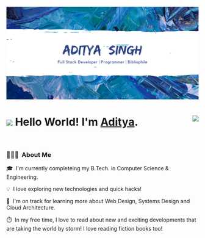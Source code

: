![Cover](assets/cover.png)

 # <img src="https://raw.githubusercontent.com/MartinHeinz/MartinHeinz/master/wave.gif" width="30px"> Hello World! I'm [Aditya](https://adityasingh2509.github.io/). <img align="right" src="https://visitor-badge.laobi.icu/badge?page_id=adityasingh2509.adityasingh2509"/>


<br>

### 👨🏻‍💻 &nbsp;About Me

🎓 &nbsp;I'm currently completeing my B.Tech. in Computer Science & Engineering.

💡 &nbsp;I love exploring new technologies and quick hacks!

🌱 &nbsp;I'm on track for learning more about Web Design, Systems Design and Cloud Architecture.

⏱️ &nbsp;In my free time, I love to read about new and exciting developments that are taking the world by storm!
I love reading fiction books too!

<!-- - 🔭 I’m currently working on ...
- 🌱 I’m currently learning ...
- 👯 I’m looking to collaborate on ...
- 🤔 I’m looking for help with ...
- 💬 Ask me about ...
- 📫 How to reach me: ...
- 😄 Pronouns: ...
- ⚡ Fun fact: ...
-->
